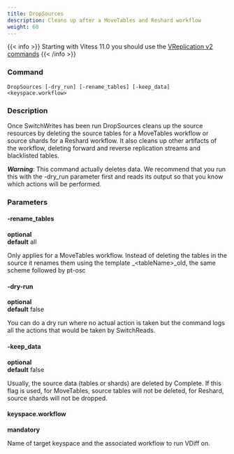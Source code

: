 ```yaml
---
title: DropSources
description: Cleans up after a MoveTables and Reshard workflow
weight: 60
---
```


{{< info >}}
Starting with Vitess 11.0 you should use the [VReplication v2 commands](../../complete)
{{< /info >}}

### Command

```
DropSources [-dry_run] [-rename_tables] [-keep_data] <keyspace.workflow>
```

### Description

Once SwitchWrites has been run DropSources cleans up the source resources by deleting the
source tables for a MoveTables workflow or source shards for a Reshard workflow. It also
cleans up other artifacts of the workflow, deleting forward and reverse replication streams and
blacklisted tables.

***Warning***: This command actually deletes data. We recommend that you run this
with the -dry_run parameter first and reads its output so that you know which actions will be performed.

### Parameters

#### -rename_tables
**optional**\
**default** all

<div class="cmd">
Only applies for a MoveTables workflow. Instead of deleting the tables in the source it renames them
using the template _&lt;tableName&gt;_old, the same scheme followed by pt-osc
</div>

#### -dry-run
**optional**\
**default** false

<div class="cmd">
You can do a dry run where no actual action is taken but the command logs all the actions that would be taken
by SwitchReads.
</div>

#### -keep_data
**optional**\
**default** false

<div class="cmd">

Usually, the source data (tables or shards) are deleted by Complete. If this flag is used, for MoveTables, source tables will not be deleted, for Reshard, source shards will not be dropped.

</div>

#### keyspace.workflow
**mandatory**

<div class="cmd">
Name of target keyspace and the associated workflow to run VDiff on.
</div>
